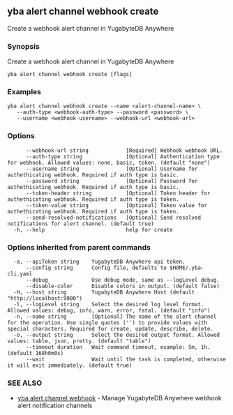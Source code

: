## yba alert channel webhook create

Create a webhook alert channel in YugabyteDB Anywhere

### Synopsis

Create a webhook alert channel in YugabyteDB Anywhere

```
yba alert channel webhook create [flags]
```

### Examples

```
yba alert channel webhook create --name <alert-channel-name> \
   --auth-type <webhook-auth-type> --password <password> \
   --username <webhook-username> --webhook-url <webhook-url>
```

### Options

```
      --webhook-url string            [Required] Webhook webhook URL.
      --auth-type string              [Optional] Authentication type for webhook. Allowed values: none, basic, token. (default "none")
      --username string               [Optional] Username for authethicating webhook. Required if auth type is basic.
      --password string               [Optional] Password for authethicating webhook. Required if auth type is basic.
      --token-header string           [Optional] Token header for authethicating webhook. Required if auth type is token.
      --token-value string            [Optional] Token value for authethicating webhook. Required if auth type is token.
      --send-resolved-notifications   [Optional] Send resolved notifications for alert channel. (default true)
  -h, --help                          help for create
```

### Options inherited from parent commands

```
  -a, --apiToken string    YugabyteDB Anywhere api token.
      --config string      Config file, defaults to $HOME/.yba-cli.yaml
      --debug              Use debug mode, same as --logLevel debug.
      --disable-color      Disable colors in output. (default false)
  -H, --host string        YugabyteDB Anywhere Host (default "http://localhost:9000")
  -l, --logLevel string    Select the desired log level format. Allowed values: debug, info, warn, error, fatal. (default "info")
  -n, --name string        [Optional] The name of the alert channel for the operation. Use single quotes ('') to provide values with special characters. Required for create, update, describe, delete.
  -o, --output string      Select the desired output format. Allowed values: table, json, pretty. (default "table")
      --timeout duration   Wait command timeout, example: 5m, 1h. (default 168h0m0s)
      --wait               Wait until the task is completed, otherwise it will exit immediately. (default true)
```

### SEE ALSO

* [yba alert channel webhook](yba_alert_channel_webhook.md)	 - Manage YugabyteDB Anywhere webhook alert notification channels

